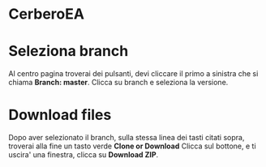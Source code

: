 # CerberoEA

# Seleziona branch
Al centro pagina troverai dei pulsanti, devi cliccare il primo a sinistra che si chiama **Branch: master**.
Clicca su branch e seleziona la versione.
# Download files
Dopo aver selezionato il branch, sulla stessa linea dei tasti citati sopra, troverai alla fine un tasto verde 
**Clone or Download**
Clicca sul bottone, e ti uscira' una finestra, clicca su **Download ZIP**.
